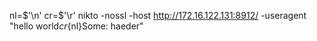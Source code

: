 
nl=$'\n'
cr=$'\r'
nikto -nossl -host http://172.16.122.131:8912/ -useragent "hello world${cr}${nl}Some: haeder"

